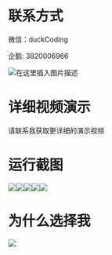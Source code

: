 # 联系方式

微信：duckCoding

企鹅: 3820006966

![在这里插入图片描述](http://upload.cxycsx.vip/91ab4bcb4f2c4c6db86365bb6d6e9c62.jpeg)

# 详细视频演示

请联系我获取更详细的演示视频

# 运行截图

![](http://www.bysj52.com/uploadfile/ueditor/image/202306/%E6%AF%95%E8%AE%BEssm615%E5%9F%BA%E4%BA%8Essm%E7%9A%84%E6%88%BF%E6%BA%90%E7%AE%A1%E7%90%86%E7%B3%BB%E7%BB%9F+vue%E8%A7%86%E9%A2%91%E6%AF%95%E4%B8%9A%E8%AE%BE%E8%AE%A1/3.png)![](http://www.bysj52.com/uploadfile/ueditor/image/202306/%E6%AF%95%E8%AE%BEssm615%E5%9F%BA%E4%BA%8Essm%E7%9A%84%E6%88%BF%E6%BA%90%E7%AE%A1%E7%90%86%E7%B3%BB%E7%BB%9F+vue%E8%A7%86%E9%A2%91%E6%AF%95%E4%B8%9A%E8%AE%BE%E8%AE%A1/1.png)![](http://www.bysj52.com/uploadfile/ueditor/image/202306/%E6%AF%95%E8%AE%BEssm615%E5%9F%BA%E4%BA%8Essm%E7%9A%84%E6%88%BF%E6%BA%90%E7%AE%A1%E7%90%86%E7%B3%BB%E7%BB%9F+vue%E8%A7%86%E9%A2%91%E6%AF%95%E4%B8%9A%E8%AE%BE%E8%AE%A1/5.png)![](http://www.bysj52.com/uploadfile/ueditor/image/202306/%E6%AF%95%E8%AE%BEssm615%E5%9F%BA%E4%BA%8Essm%E7%9A%84%E6%88%BF%E6%BA%90%E7%AE%A1%E7%90%86%E7%B3%BB%E7%BB%9F+vue%E8%A7%86%E9%A2%91%E6%AF%95%E4%B8%9A%E8%AE%BE%E8%AE%A1/2.png)![](http://www.bysj52.com/uploadfile/ueditor/image/202306/%E6%AF%95%E8%AE%BEssm615%E5%9F%BA%E4%BA%8Essm%E7%9A%84%E6%88%BF%E6%BA%90%E7%AE%A1%E7%90%86%E7%B3%BB%E7%BB%9F+vue%E8%A7%86%E9%A2%91%E6%AF%95%E4%B8%9A%E8%AE%BE%E8%AE%A1/4.png)

# 为什么选择我

![](http://upload.cxycsx.vip/%E7%A8%8B%E5%BA%8F%E8%AE%BE%E8%AE%A1.png)

